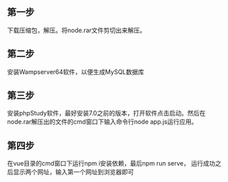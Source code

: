 ## 第一步
下载压缩包，解压。将node.rar文件剪切出来解压。
## 第二步
安装Wampserver64软件，以便生成MySQL数据库
## 第三步
安装phpStudy软件，最好安装7.0之前的版本，打开软件点击启动。然后在node.rar解压出的文件的cmd窗口下输入命令行node app.js运行应用。
## 第四步
在vue目录的cmd窗口下运行npm i安装依赖，最后npm run serve， 运行成功之后显示两个网址，输入第一个网址到浏览器即可
